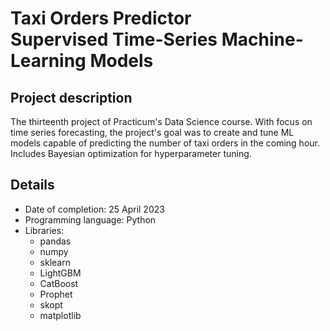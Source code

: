 # Taxi Orders Predictor <br>Supervised Time-Series Machine-Learning Models</br>

## Project description

The thirteenth project of Practicum's Data Science course. With focus on time series forecasting, the project's goal was to create and tune ML models capable of predicting the number of taxi orders in the coming hour. Includes Bayesian optimization for hyperparameter tuning.

## Details
- Date of completion: 25 April 2023
- Programming language: Python
- Libraries:
	- pandas
	- numpy
	- sklearn
	- LightGBM
	- CatBoost
	- Prophet
	- skopt
	- matplotlib

